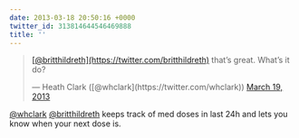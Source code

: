 ```yaml
---
date: 2013-03-18 20:50:16 +0000
twitter_id: 313814644546469888
title: ''
---
```


<blockquote class="twitter-tweet"><p lang="en" dir="ltr"><a href="https://twitter.com/britthildreth?ref_src=twsrc%5Etfw">[@britthildreth](https://twitter.com/britthildreth)</a> that’s great. What’s it do?</p>&mdash; Heath Clark ([@whclark](https://twitter.com/whclark)) <a href="https://twitter.com/whclark/status/313802931931602945?ref_src=twsrc%5Etfw">March 19, 2013</a></blockquote>
<script async src="https://platform.twitter.com/widgets.js" charset="utf-8"></script>

[@whclark](https://twitter.com/whclark) [@britthildreth](https://twitter.com/britthildreth) keeps track of med doses in last 24h and lets you know when your next dose is.
